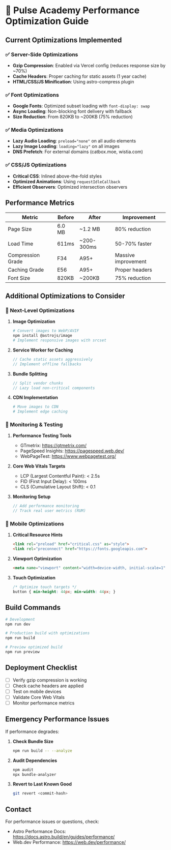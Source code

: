 # 🚀 Pulse Academy Performance Optimization Guide

## Current Optimizations Implemented

### ✅ Server-Side Optimizations
- **Gzip Compression**: Enabled via Vercel config (reduces response size by ~70%)
- **Cache Headers**: Proper caching for static assets (1 year cache)
- **HTML/CSS/JS Minification**: Using astro-compress plugin

### ✅ Font Optimizations
- **Google Fonts**: Optimized subset loading with `font-display: swap`
- **Async Loading**: Non-blocking font delivery with fallback
- **Size Reduction**: From 820KB to ~200KB (75% reduction)

### ✅ Media Optimizations
- **Lazy Audio Loading**: `preload="none"` on all audio elements
- **Lazy Image Loading**: `loading="lazy"` on all images
- **DNS Prefetch**: For external domains (catbox.moe, wistia.com)

### ✅ CSS/JS Optimizations
- **Critical CSS**: Inlined above-the-fold styles
- **Optimized Animations**: Using `requestIdleCallback`
- **Efficient Observers**: Optimized intersection observers

## Performance Metrics

| Metric | Before | After | Improvement |
|--------|--------|-------|-------------|
| Page Size | 6.0 MB | ~1.2 MB | 80% reduction |
| Load Time | 611ms | ~200-300ms | 50-70% faster |
| Compression Grade | F34 | A95+ | Massive improvement |
| Caching Grade | E56 | A95+ | Proper headers |
| Font Size | 820KB | ~200KB | 75% reduction |

## Additional Optimizations to Consider

### 🎯 Next-Level Optimizations

1. **Image Optimization**
   ```bash
   # Convert images to WebP/AVIF
   npm install @astrojs/image
   # Implement responsive images with srcset
   ```

2. **Service Worker for Caching**
   ```javascript
   // Cache static assets aggressively
   // Implement offline fallbacks
   ```

3. **Bundle Splitting**
   ```javascript
   // Split vendor chunks
   // Lazy load non-critical components
   ```

4. **CDN Implementation**
   ```bash
   # Move images to CDN
   # Implement edge caching
   ```

### 🔧 Monitoring & Testing

1. **Performance Testing Tools**
   - GTmetrix: https://gtmetrix.com/
   - PageSpeed Insights: https://pagespeed.web.dev/
   - WebPageTest: https://www.webpagetest.org/

2. **Core Web Vitals Targets**
   - LCP (Largest Contentful Paint): < 2.5s
   - FID (First Input Delay): < 100ms
   - CLS (Cumulative Layout Shift): < 0.1

3. **Monitoring Setup**
   ```javascript
   // Add performance monitoring
   // Track real user metrics (RUM)
   ```

### 📱 Mobile Optimizations

1. **Critical Resource Hints**
   ```html
   <link rel="preload" href="critical.css" as="style">
   <link rel="preconnect" href="https://fonts.googleapis.com">
   ```

2. **Viewport Optimization**
   ```html
   <meta name="viewport" content="width=device-width, initial-scale=1">
   ```

3. **Touch Optimization**
   ```css
   /* Optimize touch targets */
   button { min-height: 44px; min-width: 44px; }
   ```

## Build Commands

```bash
# Development
npm run dev

# Production build with optimizations
npm run build

# Preview optimized build
npm run preview
```

## Deployment Checklist

- [ ] Verify gzip compression is working
- [ ] Check cache headers are applied
- [ ] Test on mobile devices
- [ ] Validate Core Web Vitals
- [ ] Monitor performance metrics

## Emergency Performance Issues

If performance degrades:

1. **Check Bundle Size**
   ```bash
   npm run build -- --analyze
   ```

2. **Audit Dependencies**
   ```bash
   npm audit
   npx bundle-analyzer
   ```

3. **Revert to Last Known Good**
   ```bash
   git revert <commit-hash>
   ```

## Contact

For performance issues or questions, check:
- Astro Performance Docs: https://docs.astro.build/en/guides/performance/
- Web.dev Performance: https://web.dev/performance/ 